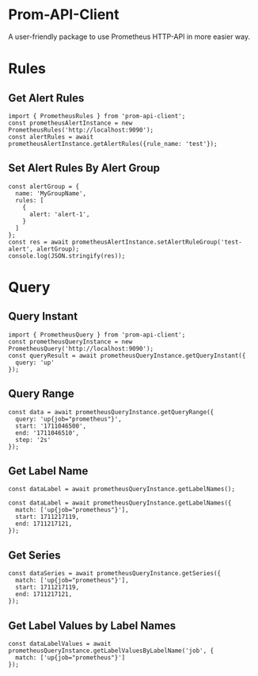 # Prom-API-Client
A user-friendly package to use Prometheus HTTP-API in more easier way.

# Rules

## Get Alert Rules
```
import { PrometheusRules } from 'prom-api-client';
const prometheusAlertInstance = new PrometheusRules('http://localhost:9090');
const alertRules = await prometheusAlertInstance.getAlertRules({rule_name: 'test'});

```
## Set Alert Rules By Alert Group
```
const alertGroup = {
  name: 'MyGroupName',
  rules: [
    {
      alert: 'alert-1',
    }
  ]
};
const res = await prometheusAlertInstance.setAlertRuleGroup('test-alert', alertGroup);
console.log(JSON.stringify(res));
```

# Query

## Query Instant
```
import { PrometheusQuery } from 'prom-api-client';
const prometheusQueryInstance = new PrometheusQuery('http://localhost:9090');
const queryResult = await prometheusQueryInstance.getQueryInstant({
  query: 'up'
});

```

## Query Range
```
const data = await prometheusQueryInstance.getQueryRange({
  query: 'up{job="prometheus"}',
  start: '1711046500',
  end: '1711046510',
  step: '2s'
});

```

## Get Label Name
<!-- Get All Labels -->
```
const dataLabel = await prometheusQueryInstance.getLabelNames();
```

<!-- Get Label by using match , start and end -->
```
const dataLabel = await prometheusQueryInstance.getLabelNames({
  match: ['up{job="prometheus"}'],
  start: 1711217119,
  end: 1711217121,
});
```

## Get Series 
```
const dataSeries = await prometheusQueryInstance.getSeries({
  match: ['up{job="prometheus"}'],
  start: 1711217119,
  end: 1711217121,
});
```

## Get Label Values by Label Names
```
const dataLabelValues = await prometheusQueryInstance.getLabelValuesByLabelName('job', {
  match: ['up{job="prometheus"}']
});
```